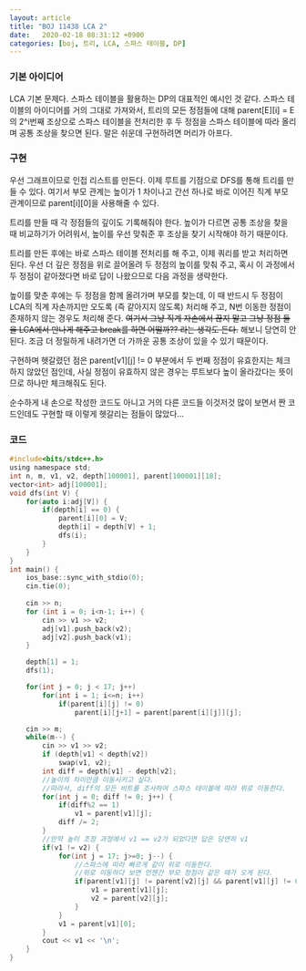 ```yaml
---
layout: article
title: "BOJ 11438 LCA 2"
date:   2020-02-18 08:31:12 +0900
categories: [boj, 트리, LCA, 스파스 테이블, DP]
---
```


### 기본 아이디어
LCA 기본 문제다. 스파스 테이블을 활용하는 DP의 대표적인 예시인 것 같다. 스파스 테이블의 아이디어를 거의 그대로 가져와서, 트리의 모든 정점들에 대해 parent[E][i] = E의 2^i번째 조상으로 스파스 테이블을 전처리한 후 두 정점을 스파스 테이블에 따라 올리며 공통 조상을 찾으면 된다. 말은 쉬운데 구현하려면 머리가 아프다.

### 구현
우선 그래프이므로 인접 리스트를 만든다. 이제 루트를 기점으로 DFS를 통해 트리를 만들 수 있다. 여기서 부모 관계는 높이가 1 차이나고 간선 하나로 바로 이어진 직계 부모 관계이므로 parent[i][0]을 사용해줄 수 있다.

트리를 만들 때 각 정점들의 깊이도 기록해줘야 한다. 높이가 다르면 공통 조상을 찾을 때 비교하기가 어려워서, 높이를 우선 맞춰준 후 조상을 찾기 시작해야 하기 때문이다.

트리를 만든 후에는 바로 스파스 테이블 전처리를 해 주고, 이제 쿼리를 받고 처리하면 된다. 우선 더 깊은 정점을 위로 끌어올려 두 정점의 높이를 맞춰 주고, 혹시 이 과정에서 두 정점이 같아졌다면 바로 답이 나왔으므로 다음 과정을 생략한다.

높이를 맞춘 후에는 두 정점을 함께 올려가며 부모를 찾는데, 이 때 반드시 두 정점이 LCA의 직계 자손까지만 오도록 (즉 같아지지 않도록) 처리해 주고, N번 이동한 정점이 존재하지 않는 경우도 처리해 준다. ~~여기서 그냥 직계 자손에서 끊지 말고 그냥 정점 둘을 LCA에서 만나게 해주고 break를 하면 어떨까?? 라는 생각도 든다.~~ 해보니 당연히 안 된다. 조금 더 정밀하게 내려가면 더 가까운 공통 조상이 있을 수 있기 때문이다.

구현하며 헷갈렸던 점은 parent[v1][j] != 0 부분에서 두 번째 정점이 유효한지는 체크하지 않았던 점인데, 사실 정점이 유효하지 않은 경우는 루트보다 높이 올라갔다는 뜻이므로 하나만 체크해줘도 된다.

순수하게 내 손으로 작성한 코드도 아니고 거의 다른 코드들 이것저것 많이 보면서 짠 코드인데도 구현할 때 이렇게 헷갈리는 점들이 많았다...

### 코드
~~~c
#include<bits/stdc++.h>
using namespace std;
int n, m, v1, v2, depth[100001], parent[100001][18];
vector<int> adj[100001];
void dfs(int V) {
    for(auto i:adj[V]) {
        if(depth[i] == 0) {
            parent[i][0] = V;
            depth[i] = depth[V] + 1;
            dfs(i);
        }
    }
}
int main() {
    ios_base::sync_with_stdio(0);
    cin.tie(0);
    
    cin >> n;
    for (int i = 0; i<n-1; i++) {
        cin >> v1 >> v2;
        adj[v1].push_back(v2);
        adj[v2].push_back(v1);
    }

    depth[1] = 1;
    dfs(1);

    for(int j = 0; j < 17; j++)
        for(int i = 1; i<=n; i++)
            if(parent[i][j] != 0)
                parent[i][j+1] = parent[parent[i][j]][j];

    cin >> m;
    while(m--) {
        cin >> v1 >> v2;
        if (depth[v1] < depth[v2])
            swap(v1, v2);
        int diff = depth[v1] - depth[v2];
        //높이의 차이만큼 이동시키고 싶다.
        //따라서, diff의 모든 비트를 조사하여 스파스 테이블에 따라 위로 이동한다.
        for(int j = 0; diff != 0; j++) {
            if(diff%2 == 1)
                v1 = parent[v1][j];
            diff /= 2;
        }
        //만약 높이 조정 과정에서 v1 == v2가 되었다면 답은 당연히 v1
        if(v1 != v2) {
            for(int j = 17; j>=0; j--) {
                //스파스에 따라 빠르게 같이 위로 이동한다.
                //위로 이동하다 보면 언젠간 부모 정점이 같은 때가 오게 된다.
                if(parent[v1][j] != parent[v2][j] && parent[v1][j] != 0) {
                    v1 = parent[v1][j];
                    v2 = parent[v2][j];
                }
            }
            v1 = parent[v1][0];
        }
        cout << v1 << '\n';
    }
}
~~~

